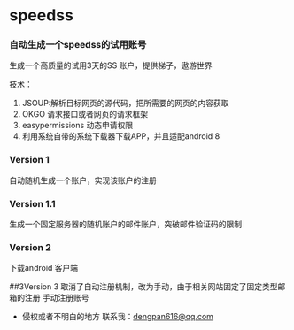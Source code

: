 # speedss
### 自动生成一个speedss的试用账号
生成一个高质量的试用3天的SS 账户，提供梯子，遨游世界

技术：
1. JSOUP:解析目标网页的源代码，把所需要的网页的内容获取
2. OKGO 请求接口或者网页的请求框架
3. easypermissions 动态申请权限
4. 利用系统自带的系统下载器下载APP，并且适配android 8

### Version 1
自动随机生成一个账户，实现该账户的注册
### Version 1.1
生成一个固定服务器的随机账户的邮件账户，突破邮件验证码的限制
### Version 2
下载android 客户端

##3Version 3
取消了自动注册机制，改为手动，由于相关网站固定了固定类型邮箱的注册
手动注册账号

- 侵权或者不明白的地方 联系我：dengpan616@qq.com

